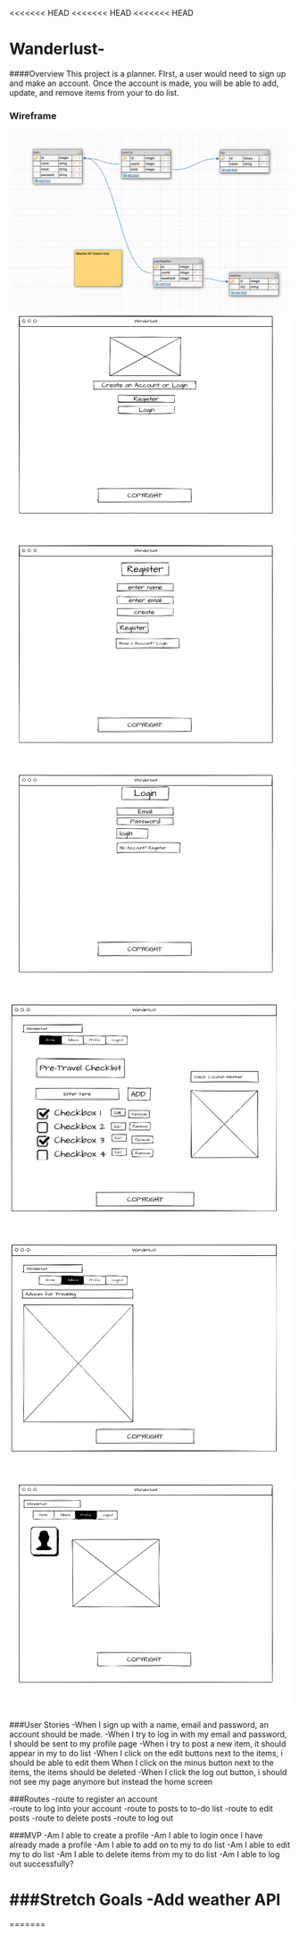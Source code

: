 <<<<<<< HEAD
<<<<<<< HEAD
<<<<<<< HEAD
# Wanderlust-

####Overview 
This project is a planner. FIrst, a user would need to sign up and make an account. Once the account is made, you will be able to add, update, and remove items from your to do list. 

### Wireframe 
![Wireframe](project2Images/dbERD.png)
![Wireframe](./project2Images/Page_0.png)
![Wireframe](./project2Images/Page_1.png)
![Wireframe](./project2Images/Page_2.png)
![Wireframe](./project2Images/Page_3.png)
![Wireframe](./project2Images/Page_4.png)
![Wireframe](./project2Images/Page_5.png)

###User Stories
-When I sign up with a name, email and password, an account should be made. 
-When I try to log in with my email and password, I should be sent to my profile page 
-When i try to post a new item, it should appear in my to do list 
-When I click on the edit buttons next to the items, i should be able to edit them 
When I click on the minus button next to the items, the items should be deleted
-When I click the log out button, i should not see my page anymore but instead the home screen 

###Routes
-route to register an account  
-route to log into your account
-route to posts to to-do list 
-route to edit posts
-route to delete posts
-route to log out 

###MVP 
-Am I able to create a profile 
-Am I able to login once I have already made a profile
-Am I able to add on to my to do list 
-Am I able to edit my to do list
-Am I able to delete items from my to do list
-Am I able to log out successfully? 

###Stretch Goals 
-Add weather API 
=======
=======
